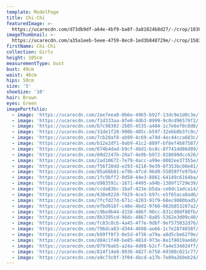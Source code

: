 ```yaml
---
template: ModelPage
title: Chi-Chi
featuredImage: >-
  https://ucarecdn.com/d73db9df-a64e-4bf9-ba8f-3a81824b8d27/-/crop/1830x867/0,0/-/preview/
imageThumbnail: >-
  https://ucarecdn.com/a35a1eeb-5eee-4759-8ec0-1ed3b848729e/-/crop/1583x1807/65,0/-/preview/
firstName: Chi-Chi
collection: Girls
height: 105cm
measurementType: bust
bust: 49cm
waist: 46cm
hips: 50cm
size: '5'
shoeSize: '10'
hair: Brown
eyes: Green
imagePortfolio:
  - image: 'https://ucarecdn.com/2ee7eea0-0b6e-4965-b92f-13dc9e1d0c3e/'
  - image: 'https://ucarecdn.com/f1d333aa-8fe6-4db3-8999-9c0cd96579f2/'
  - image: 'https://ucarecdn.com/b7c98302-2b05-4535-a484-1c7e6ef0c0d8/'
  - image: 'https://ucarecdn.com/31de1f28-980b-405c-b597-32ebb0b3fc9c/'
  - image: 'https://ucarecdn.com/7cb28af8-ab99-4c69-a74d-4ec44cca683c/'
  - image: 'https://ucarecdn.com/b12e2df1-0ab9-41c2-889f-bf8ef4b87587/'
  - image: 'https://ucarecdn.com/674b4dad-b9cf-4bd1-bc8c-8f741dd86d89/'
  - image: 'https://ucarecdn.com/60d2247b-20a7-4e9b-b972-828690dcc626/'
  - image: 'https://ucarecdn.com/2ad10672-7e79-4acc-a99e-0082ee37355e/'
  - image: 'https://ucarecdn.com/f56f20dd-e293-4218-9e39-8f353bc00e81/'
  - image: 'https://ucarecdn.com/85a66b81-e79b-4fcd-96d0-55059ffe97b4/'
  - image: 'https://ucarecdn.com/1fc9bff2-0d50-44e3-8861-64149c6164ba/'
  - image: 'https://ucarecdn.com/d983591c-1671-4495-a94b-1309f1729e39/'
  - image: 'https://ucarecdn.com/ccda83bc-1baf-423e-b5da-ce8dc1adca14/'
  - image: 'https://ucarecdn.com/638e0228-f629-4ce3-b97c-e5f65aca8ad6/'
  - image: 'https://ucarecdn.com/7fcfd27d-671c-4203-91f9-68ec9080bad5/'
  - image: 'https://ucarecdn.com/efbd918f-c48e-4bd2-9760-062b853287a2/'
  - image: 'https://ucarecdn.com/c9be9b44-d156-486f-90cc-831cd0df88fb/'
  - image: 'https://ucarecdn.com/8b3395cd-96dc-4867-8a05-5362e3d09c40/'
  - image: 'https://ucarecdn.com/fc83c8cb-4a45-4f7e-9dbf-9ef575032d76/'
  - image: 'https://ucarecdn.com/796dca83-d344-4698-ae66-1c7e2874038f/'
  - image: 'https://ucarecdn.com/b99ff8f3-0e5d-4f36-a79a-a8d5cbe6279e/'
  - image: 'https://ucarecdn.com/d84c1f40-be85-481d-973e-8e1f8019ae60/'
  - image: 'https://ucarecdn.com/07976ab5-a24a-4d08-b2cf-fa4e534024ff/'
  - image: 'https://ucarecdn.com/814f14e8-8036-4827-b750-69388c021c77/'
  - image: 'https://ucarecdn.com/a9c73c0f-3f04-4bcd-a17b-7e09a260eb24/'
---
```


